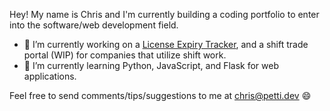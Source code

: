 Hey! My name is Chris and I'm currently building a coding portfolio to enter into the software/web development field.

- 🔭 I’m currently working on a [License Expiry Tracker](License.Petti.Dev), and a shift trade portal (WIP) for companies that utilize shift work.
- 🌱 I’m currently learning Python, JavaScript, and Flask for web applications.

Feel free to send comments/tips/suggestions to me at chris@petti.dev 😄





<!--
**HerbAvenue/HerbAvenue** is a ✨ _special_ ✨ repository because its `README.md` (this file) appears on your GitHub profile.

Here are some ideas to get you started:
- 🔭 I’m currently working on a License Expiry Tracker, 
- 🌱 I’m currently learning Python, JavaScript, and Flask for web applications.
- 👯 I’m looking to collaborate on ...
- 🤔 I’m looking for help with ...
- 💬 Ask me about ...
- 📫 How to reach me: ...
- 😄 Pronouns: ...
- ⚡ Fun fact: ...
-->


